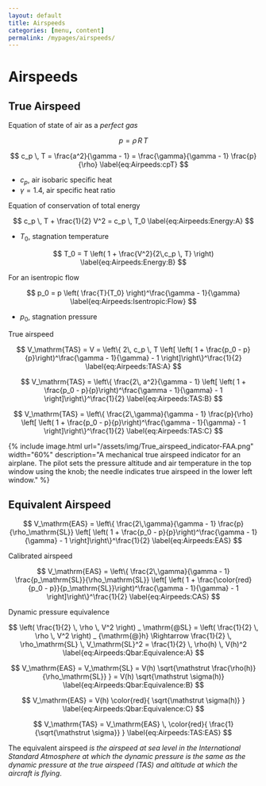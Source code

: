 ```yaml
---
layout: default
title: Airspeeds
categories: [menu, content]
permalink: /mypages/airspeeds/
---
```


# Airspeeds

## True Airspeed

Equation of state of air as a *perfect gas*

$$
p = \rho \, R \, T
\label{eq:Airpeeds:rhoRT}
$$

$$
c_p \, T = \frac{a^2}{\gamma - 1} = \frac{\gamma}{\gamma - 1} \frac{p}{\rho}
\label{eq:Airpeeds:cpT}
$$

- $c_p$, air isobaric specific heat
- $\gamma = 1.4$, air specific heat ratio

Equation of conservation of total energy

$$
 c_p \, T + \frac{1}{2} V^2 = c_p \, T_0
\label{eq:Airpeeds:Energy:A}
$$

- $T_0$, stagnation temperature

$$
 T_0 = T \left( 1 + \frac{V^2}{2\,c_p \, T} \right)
\label{eq:Airpeeds:Energy:B}
$$

For an isentropic flow

$$
 p_0 = p \left( \frac{T}{T_0} \right)^\frac{\gamma - 1}{\gamma}
\label{eq:Airpeeds:Isentropic:Flow}
$$

- $p_0$, stagnation pressure

True airspeed

$$
V_\mathrm{TAS} = V = \left\{ 2\, c_p \, T \left[ \left( 1 + \frac{p_0 - p}{p}\right)^\frac{\gamma - 1}{\gamma} - 1 \right]\right\}^\frac{1}{2}
\label{eq:Airpeeds:TAS:A}
$$

$$
V_\mathrm{TAS} = \left\{ \frac{2\, a^2}{\gamma - 1} \left[ \left( 1 + \frac{p_0 - p}{p}\right)^\frac{\gamma - 1}{\gamma} - 1 \right]\right\}^\frac{1}{2}
\label{eq:Airpeeds:TAS:B}
$$

$$
V_\mathrm{TAS} = \left\{ \frac{2\,\gamma}{\gamma - 1} \frac{p}{\rho} \left[ \left( 1 + \frac{p_0 - p}{p}\right)^\frac{\gamma - 1}{\gamma} - 1 \right]\right\}^\frac{1}{2}
\label{eq:Airpeeds:TAS:C}
$$

{% include image.html
  url="/assets/img/True_airspeed_indicator-FAA.png"
  width="60%"
  description="A mechanical true airspeed indicator for an airplane. The pilot sets the pressure altitude and air temperature in the top window using the knob; the needle indicates true airspeed in the lower left window."
  %}

## Equivalent Airspeed

$$
V_\mathrm{EAS} = \left\{ \frac{2\,\gamma}{\gamma - 1} \frac{p}{\rho_\mathrm{SL}} \left[ \left( 1 + \frac{p_0 - p}{p}\right)^\frac{\gamma - 1}{\gamma} - 1 \right]\right\}^\frac{1}{2}
\label{eq:Airpeeds:EAS}
$$

Calibrated airspeed

$$
V_\mathrm{EAS} = \left\{ \frac{2\,\gamma}{\gamma - 1} \frac{p_\mathrm{SL}}{\rho_\mathrm{SL}} \left[ \left( 1 + \frac{\color{red}{p_0 - p}}{p_\mathrm{SL}}\right)^\frac{\gamma - 1}{\gamma} - 1 \right]\right\}^\frac{1}{2}
\label{eq:Airpeeds:CAS}
$$

Dynamic pressure equivalence

$$
\left( \frac{1}{2} \, \rho \, V^2 \right) _ \mathrm{@SL} = \left( \frac{1}{2} \, \rho \, V^2 \right) _ {\mathrm{@}h} \Rightarrow \frac{1}{2} \, \rho_\mathrm{SL} \, V_\mathrm{SL}^2 = \frac{1}{2} \, \rho(h) \, V(h)^2
\label{eq:Airpeeds:Qbar:Equivalence:A}
$$

$$
V_\mathrm{EAS} = V_\mathrm{SL} = V(h) \sqrt{\mathstrut \frac{\rho(h)}{\rho_\mathrm{SL}} } = V(h) \sqrt{\mathstrut \sigma(h)}
\label{eq:Airpeeds:Qbar:Equivalence:B}
$$

$$
V_\mathrm{EAS} = V(h) \color{red}{ \sqrt{\mathstrut \sigma(h)} }
\label{eq:Airpeeds:Qbar:Equivalence:C}
$$

$$
V_\mathrm{TAS} = V_\mathrm{EAS} \, \color{red}{ \frac{1}{\sqrt{\mathstrut \sigma}} }
\label{eq:Airpeeds:TAS:EAS}
$$

The equivalent airspeed *is the airspeed at sea level in the International Standard Atmosphere at which the dynamic
pressure is the same as the dynamic pressure at the true airspeed (TAS) and altitude at which the aircraft is flying*.
